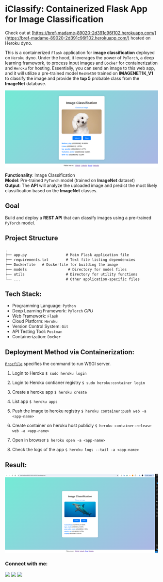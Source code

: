 # iClassify: Containerized Flask App for Image Classification

Check out at [https://bref-madame-89020-2d391c96f102.herokuapp.com/](https://bref-madame-89020-2d391c96f102.herokuapp.com/) hosted on Heroku dyno.

This is a containerized `Flask` application for **image classification** deployed on `Heroku` dyno. Under the hood, it leverages the power of `PyTorch`, a deep learning framework, to process input images and `Docker` for containerization and `Heroku` for hosting.
Essentially, you can send an image to this web app, and it will utilize a pre-trained model `ResNet50` trained on **IMAGENET1K_V1** to classify the image and provide the **top 5** probable class from the **ImageNet** database.

![Result](readme/result_00.png)

**Functionality**: Image Classification  
**Model**: Pre-trained `PyTorch` model (trained on **ImageNet** dataset)  
**Output**: The **API** will analyze the uploaded image and predict the most likely classification based on the **ImageNet** classes.


## Goal
Build and deploy a **REST API** that can classify images using a pre-trained `PyTorch` model.

## Project Structure
```
.
├── app.py                  # Main Flask application file
├── requirements.txt        # Text file listing dependencies
├── Dockerfile   # Dockerfile for building the image
├── models                   # Directory for model files
├── utils                   # Directory for utility functions
└── ...                     # Other application-specific files
```

## Tech Stack:
- Programming Language: `Python`
- Deep Learning Framework: `PyTorch` *CPU*
- Web Framework: `Flask`
- Cloud Platform: `Heroku`
- Version Control System: `Git`
- API Testing Tool: `Postman`
- Containerization: `Docker`

## Deployment Method via Containerization:

[`Procfile`](/Procfile) specifies the command to run WSGI server.

1. Login to Heroku
`$ sudo heroku login`

2. Login to Heroku contianer registry
`$ sudo heroku:container login`

3. Create a heroku app
`$ heroku create`

4. List app
`$ heroku apps`

4. Push the image to heroku registry
`$ heroku container:push web -a <app-name>`

5. Create container on heroku host publicly
`$ heroku container:release web -a <app-name>`

6. Open in browser
`$ heroku open -a <app-name>`

7. Check the logs of the app
`$ heroku logs --tail -a <app-name>`


## Result:
![result2](/readme/result_01.png)



</div><h3 align="left">Connect with me:</h3>
<div> <a href="https://www.linkedin.com/in/https://www.linkedin.com/in/amirthapamagar/" target="_blank"><img src="https://img.shields.io/badge/LinkedIn-0077B5?style=for-the-badge&logo=linkedin&logoColor=white" target="_blank"></a>
<a href="https://github.com/amirtmgr" target="_blank"><img src="https://img.shields.io/badge/GitHub-100000?style=for-the-badge&logo=github&logoColor=white" target="_blank"></a>
<a href = "mailto:amir.thapamagar01@gmail.com"><img src="https://img.shields.io/badge/-Gmail-%23333?style=for-the-badge&logo=gmail&logoColor=white" target="_blank"></a>
